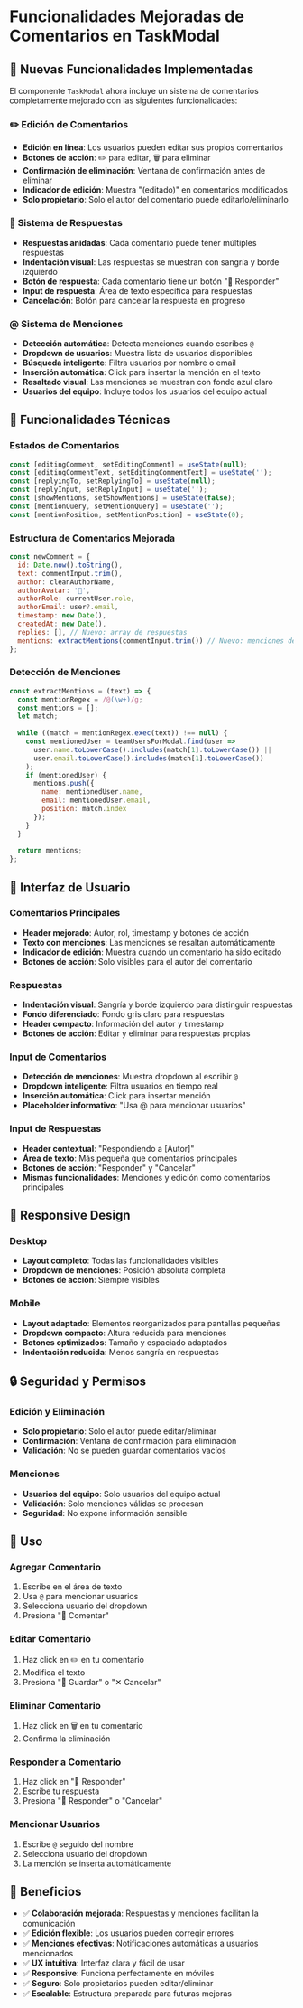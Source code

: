 # Funcionalidades Mejoradas de Comentarios en TaskModal

## 🎯 Nuevas Funcionalidades Implementadas

El componente `TaskModal` ahora incluye un sistema de comentarios completamente mejorado con las siguientes funcionalidades:

### ✏️ **Edición de Comentarios**
- **Edición en línea**: Los usuarios pueden editar sus propios comentarios
- **Botones de acción**: ✏️ para editar, 🗑️ para eliminar
- **Confirmación de eliminación**: Ventana de confirmación antes de eliminar
- **Indicador de edición**: Muestra "(editado)" en comentarios modificados
- **Solo propietario**: Solo el autor del comentario puede editarlo/eliminarlo

### 💬 **Sistema de Respuestas**
- **Respuestas anidadas**: Cada comentario puede tener múltiples respuestas
- **Indentación visual**: Las respuestas se muestran con sangría y borde izquierdo
- **Botón de respuesta**: Cada comentario tiene un botón "💬 Responder"
- **Input de respuesta**: Área de texto específica para respuestas
- **Cancelación**: Botón para cancelar la respuesta en progreso

### @ **Sistema de Menciones**
- **Detección automática**: Detecta menciones cuando escribes `@`
- **Dropdown de usuarios**: Muestra lista de usuarios disponibles
- **Búsqueda inteligente**: Filtra usuarios por nombre o email
- **Inserción automática**: Click para insertar la mención en el texto
- **Resaltado visual**: Las menciones se muestran con fondo azul claro
- **Usuarios del equipo**: Incluye todos los usuarios del equipo actual

## 🔧 Funcionalidades Técnicas

### **Estados de Comentarios**
```javascript
const [editingComment, setEditingComment] = useState(null);
const [editingCommentText, setEditingCommentText] = useState('');
const [replyingTo, setReplyingTo] = useState(null);
const [replyInput, setReplyInput] = useState('');
const [showMentions, setShowMentions] = useState(false);
const [mentionQuery, setMentionQuery] = useState('');
const [mentionPosition, setMentionPosition] = useState(0);
```

### **Estructura de Comentarios Mejorada**
```javascript
const newComment = {
  id: Date.now().toString(),
  text: commentInput.trim(),
  author: cleanAuthorName,
  authorAvatar: '👤',
  authorRole: currentUser.role,
  authorEmail: user?.email,
  timestamp: new Date(),
  createdAt: new Date(),
  replies: [], // Nuevo: array de respuestas
  mentions: extractMentions(commentInput.trim()) // Nuevo: menciones detectadas
};
```

### **Detección de Menciones**
```javascript
const extractMentions = (text) => {
  const mentionRegex = /@(\w+)/g;
  const mentions = [];
  let match;
  
  while ((match = mentionRegex.exec(text)) !== null) {
    const mentionedUser = teamUsersForModal.find(user => 
      user.name.toLowerCase().includes(match[1].toLowerCase()) ||
      user.email.toLowerCase().includes(match[1].toLowerCase())
    );
    if (mentionedUser) {
      mentions.push({
        name: mentionedUser.name,
        email: mentionedUser.email,
        position: match.index
      });
    }
  }
  
  return mentions;
};
```

## 🎨 Interfaz de Usuario

### **Comentarios Principales**
- **Header mejorado**: Autor, rol, timestamp y botones de acción
- **Texto con menciones**: Las menciones se resaltan automáticamente
- **Indicador de edición**: Muestra cuando un comentario ha sido editado
- **Botones de acción**: Solo visibles para el autor del comentario

### **Respuestas**
- **Indentación visual**: Sangría y borde izquierdo para distinguir respuestas
- **Fondo diferenciado**: Fondo gris claro para respuestas
- **Header compacto**: Información del autor y timestamp
- **Botones de acción**: Editar y eliminar para respuestas propias

### **Input de Comentarios**
- **Detección de menciones**: Muestra dropdown al escribir `@`
- **Dropdown inteligente**: Filtra usuarios en tiempo real
- **Inserción automática**: Click para insertar mención
- **Placeholder informativo**: "Usa @ para mencionar usuarios"

### **Input de Respuestas**
- **Header contextual**: "Respondiendo a [Autor]"
- **Área de texto**: Más pequeña que comentarios principales
- **Botones de acción**: "Responder" y "Cancelar"
- **Mismas funcionalidades**: Menciones y edición como comentarios principales

## 📱 Responsive Design

### **Desktop**
- **Layout completo**: Todas las funcionalidades visibles
- **Dropdown de menciones**: Posición absoluta completa
- **Botones de acción**: Siempre visibles

### **Mobile**
- **Layout adaptado**: Elementos reorganizados para pantallas pequeñas
- **Dropdown compacto**: Altura reducida para menciones
- **Botones optimizados**: Tamaño y espaciado adaptados
- **Indentación reducida**: Menos sangría en respuestas

## 🔒 Seguridad y Permisos

### **Edición y Eliminación**
- **Solo propietario**: Solo el autor puede editar/eliminar
- **Confirmación**: Ventana de confirmación para eliminación
- **Validación**: No se pueden guardar comentarios vacíos

### **Menciones**
- **Usuarios del equipo**: Solo usuarios del equipo actual
- **Validación**: Solo menciones válidas se procesan
- **Seguridad**: No expone información sensible

## 🚀 Uso

### **Agregar Comentario**
1. Escribe en el área de texto
2. Usa `@` para mencionar usuarios
3. Selecciona usuario del dropdown
4. Presiona "💬 Comentar"

### **Editar Comentario**
1. Haz click en ✏️ en tu comentario
2. Modifica el texto
3. Presiona "💾 Guardar" o "✕ Cancelar"

### **Eliminar Comentario**
1. Haz click en 🗑️ en tu comentario
2. Confirma la eliminación

### **Responder a Comentario**
1. Haz click en "💬 Responder"
2. Escribe tu respuesta
3. Presiona "💬 Responder" o "Cancelar"

### **Mencionar Usuarios**
1. Escribe `@` seguido del nombre
2. Selecciona usuario del dropdown
3. La mención se inserta automáticamente

## 🎯 Beneficios

- ✅ **Colaboración mejorada**: Respuestas y menciones facilitan la comunicación
- ✅ **Edición flexible**: Los usuarios pueden corregir errores
- ✅ **Menciones efectivas**: Notificaciones automáticas a usuarios mencionados
- ✅ **UX intuitiva**: Interfaz clara y fácil de usar
- ✅ **Responsive**: Funciona perfectamente en móviles
- ✅ **Seguro**: Solo propietarios pueden editar/eliminar
- ✅ **Escalable**: Estructura preparada para futuras mejoras
